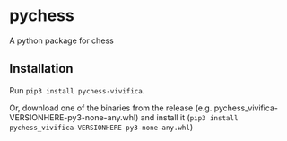 # pychess
A python package for chess

## Installation
Run `pip3 install pychess-vivifica`.

Or, download one of the binaries from the release (e.g. pychess_vivifica-VERSIONHERE-py3-none-any.whl) and install it (`pip3 install pychess_vivifica-VERSIONHERE-py3-none-any.whl`)
